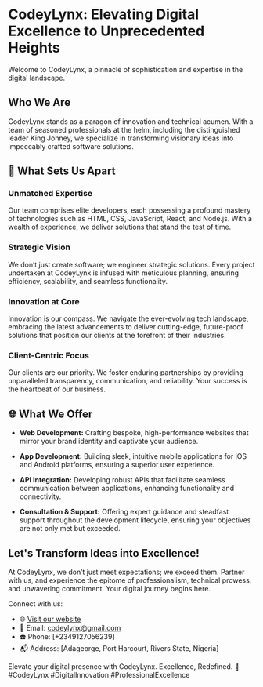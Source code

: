 # CodeyLynx: Elevating Digital Excellence to Unprecedented Heights

Welcome to CodeyLynx, a pinnacle of sophistication and expertise in the digital landscape.

## Who We Are

CodeyLynx stands as a paragon of innovation and technical acumen. With a team of seasoned professionals at the helm, including the distinguished leader King Johney, we specialize in transforming visionary ideas into impeccably crafted software solutions.

## 🚀 What Sets Us Apart

### **Unmatched Expertise**

Our team comprises elite developers, each possessing a profound mastery of technologies such as HTML, CSS, JavaScript, React, and Node.js. With a wealth of experience, we deliver solutions that stand the test of time.

### **Strategic Vision**

We don’t just create software; we engineer strategic solutions. Every project undertaken at CodeyLynx is infused with meticulous planning, ensuring efficiency, scalability, and seamless functionality.

### **Innovation at Core**

Innovation is our compass. We navigate the ever-evolving tech landscape, embracing the latest advancements to deliver cutting-edge, future-proof solutions that position our clients at the forefront of their industries.

### **Client-Centric Focus**

Our clients are our priority. We foster enduring partnerships by providing unparalleled transparency, communication, and reliability. Your success is the heartbeat of our business.

## 🌐 What We Offer

- **Web Development:** Crafting bespoke, high-performance websites that mirror your brand identity and captivate your audience.

- **App Development:** Building sleek, intuitive mobile applications for iOS and Android platforms, ensuring a superior user experience.

- **API Integration:** Developing robust APIs that facilitate seamless communication between applications, enhancing functionality and connectivity.

- **Consultation & Support:** Offering expert guidance and steadfast support throughout the development lifecycle, ensuring your objectives are not only met but exceeded.

## Let's Transform Ideas into Excellence!

At CodeyLynx, we don’t just meet expectations; we exceed them. Partner with us, and experience the epitome of professionalism, technical prowess, and unwavering commitment. Your digital journey begins here.

Connect with us:
- 🌐 [Visit our website](https://www.codeylynx.com)
- 📧 Email: codeylynx@gmail.com
- ☎️ Phone: [+2349127056239]
- 📬 Address: [Adageorge, Port Harcourt, Rivers State, Nigeria]

Elevate your digital presence with CodeyLynx. Excellence, Redefined. 🚀 #CodeyLynx #DigitalInnovation #ProfessionalExcellence
